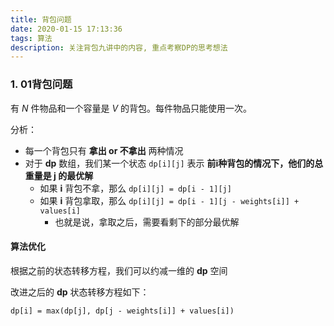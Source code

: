 ```yaml
---
title: 背包问题
date: 2020-01-15 17:13:36
tags: 算法
description: 关注背包九讲中的内容, 重点考察DP的思考想法
---
```


### 1. 01背包问题

有 $N$ 件物品和一个容量是 $V$ 的背包。每件物品只能使用一次。

分析：

- 每一个背包只有 **拿出 or 不拿出** 两种情况
- 对于 **dp** 数组，我们某一个状态 `dp[i][j]` 表示 **前i种背包的情况下，他们的总重量是 j 的最优解**
  - 如果 **i** 背包不拿，那么 `dp[i][j] = dp[i - 1][j]`
  - 如果 **i** 背包拿取，那么 `dp[i][j] = dp[i - 1][j - weights[i]] + values[i]`
    - 也就是说，拿取之后，需要看剩下的部分最优解

#### 算法优化

根据之前的状态转移方程，我们可以约减一维的 **dp** 空间

改进之后的 **dp** 状态转移方程如下：

`dp[i] = max(dp[j], dp[j - weights[i]] + values[i])`

